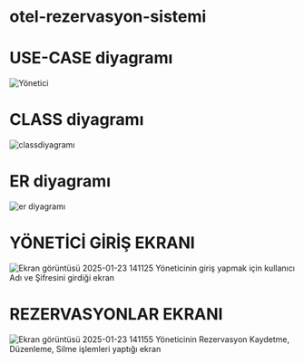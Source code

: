# otel-rezervasyon-sistemi
# USE-CASE diyagramı 
![Yönetici](https://github.com/user-attachments/assets/585313e5-10a5-473e-99fd-5b5317069bd8)
# CLASS diyagramı
![classdiyagramı](https://github.com/user-attachments/assets/3856677f-ace7-4bbb-ae95-089bad2937bf)
# ER diyagramı
![er diyagramı](https://github.com/user-attachments/assets/66c39a59-bfc1-41b0-9a20-9a4094196464)
# YÖNETİCİ GİRİŞ EKRANI
![Ekran görüntüsü 2025-01-23 141125](https://github.com/user-attachments/assets/23c726f7-5d79-45c4-9192-30b4c8d27dce)
Yöneticinin giriş yapmak için kullanıcı Adı ve Şifresini girdiği ekran

# REZERVASYONLAR EKRANI
![Ekran görüntüsü 2025-01-23 141155](https://github.com/user-attachments/assets/3570bd82-af5e-4fef-a67b-f6fef1800c42)
Yöneticinin Rezervasyon Kaydetme, Düzenleme, Silme işlemleri yaptığı ekran



 
